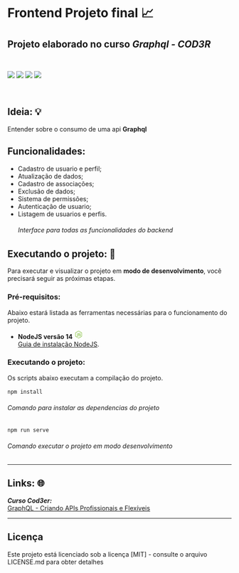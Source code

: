 # Frontend Projeto final 📈
## Projeto elaborado no curso ***Graphql - COD3R***

<br>
<p float="left">
 <img src="https://img.shields.io/badge/-GraphQL-E10098?style=for-the-badge&logo=graphql&logoColor=white">
 <img src="https://img.shields.io/badge/vuejs-%2335495e.svg?style=for-the-badge&logo=vuedotjs&logoColor=%234FC08D">
 <img src="https://img.shields.io/badge/Vuetify-1867C0?style=for-the-badge&logo=vuetify&logoColor=AEDDFF">
 <img src="https://img.shields.io/badge/Babel-F9DC3e?style=for-the-badge&logo=babel&logoColor=black">
</p>
<br>

## Ideia: 💡
Entender sobre o consumo de uma api **Graphql**

## Funcionalidades:
- Cadastro de usuario e perfil;
- Atualização de dados;
- Cadastro de associações;
- Exclusão de dados;
- Sistema de permissões;
- Autenticação de usuario;
- Listagem de usuarios e perfis.
   ###### Interface para todas as funcionalidades do backend

## Executando o projeto: 🚀
Para executar e visualizar o projeto em **modo de desenvolvimento**, você precisará seguir as próximas etapas.

### Pré-requisitos:
Abaixo estará listada as ferramentas necessárias para o funcionamento do projeto.
- **NodeJS versão 14** <img src="https://raw.githubusercontent.com/PKief/vscode-material-icon-theme/main/icons/nodejs.svg" height="20" /><br>
  [<ins>Guia de instalação NodeJS</ins>](https://nodejs.org/en/).
  
### Executando o projeto:
Os scripts abaixo executam a compilação do projeto.
   ```sh
   npm install
   ```
   ###### Comando para instalar as dependencias do projeto

   ```sh
   npm run serve
   ```
   ###### Comando executar o projeto em modo desenvolvimento
    

   
---
## Links: 🌐
***Curso Cod3er:***<br>
[<ins>GraphQL - Criando APIs Profissionais e Flexíveis</ins>](https://www.cod3r.com.br/courses/graphql-criando-apis-profissionais-e-flexiveis)


---
## Licença
Este projeto está licenciado sob a licença [MIT] - consulte o arquivo LICENSE.md para obter detalhes
